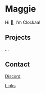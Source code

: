 # Maggie

Hi 👋, I'm Clockaa!

## Projects

...



## Contact

[Discord](https://discord.com/users/514246650378715154)

[Links](https://example.com/)


